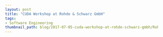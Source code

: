 ```yaml
---
layout: post
title: "CUDA Workshop at Rohde & Schwarz GmbH"
tags:
- Software Engineering
thumbnail_path: blog/2017-07-05-cuda-workshop-at-rohde-schwarz-gmbh/Rohde_Schwarz_Logo.png
---
```

